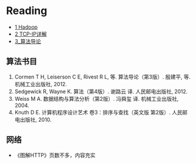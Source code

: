# Reading

- [1 Hadoop](1_Hadoop.md)
- [2 TCP-IP详解](2_TCP-IP详解.md)
- [3_算法导论](3_算法导论.md)

## 算法书目

1. Cormen T H, Leiserson C E, Rivest R L, 等. 算法导论（第3版）. 殷建平, 等. 机械工业出版社, 2012.
1. Sedgewick R, Wayne K. 算法（第4版）. 谢路云 译. 人民邮电出版社, 2012.
1. Weiss M A. 数据结构与算法分析（第2版）. 冯舜玺 译. 机械工业出版社, 2004.
1. Knuth D E. 计算机程序设计艺术 卷3：排序与查找（英文版 第2版）. 人民邮电出版社, 2010.

## 网络

- 《图解HTTP》页数不多，内容充实